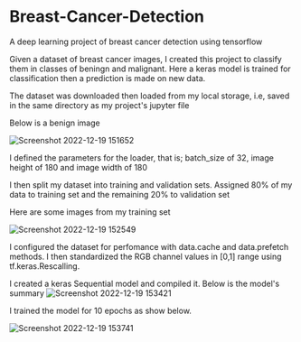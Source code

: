 # Breast-Cancer-Detection
A deep learning project of breast cancer detection using tensorflow


Given a dataset of breast cancer images, I created this project to classify them in classes of beningn and malignant.
Here a keras model is trained for classification then a prediction is made on new data.

The dataset was downloaded then loaded from my local storage, i.e, saved in the same directory as my project's jupyter file

Below is a benign image

![Screenshot 2022-12-19 151652](https://user-images.githubusercontent.com/78556152/208424435-4009f7eb-fde5-4da3-b83b-770cf737c97e.png)

I defined the parameters for the loader, that is; batch_size of 32, image height of 180 and image width of 180 

I then split my dataset into training and validation sets. Assigned 80% of my data to training set and the remaining 20% to validation set

Here are some images from my training set

![Screenshot 2022-12-19 152549](https://user-images.githubusercontent.com/78556152/208425910-57ef17fa-f4b8-43d2-81ca-662fa2a75c20.png)

I configured the dataset for perfomance with data.cache and data.prefetch methods. I then standardized the RGB channel values in [0,1] range using tf.keras.Rescalling.

I created a keras Sequential model and compiled it. Below is the model's summary
![Screenshot 2022-12-19 153421](https://user-images.githubusercontent.com/78556152/208427325-4c9ddca0-0170-43d4-8b62-5b9c6941f828.png)

I trained the model for 10 epochs as show below.

![Screenshot 2022-12-19 153741](https://user-images.githubusercontent.com/78556152/208427966-1bf87568-27e9-4f9d-a4ec-1e352e26b4ef.png)
